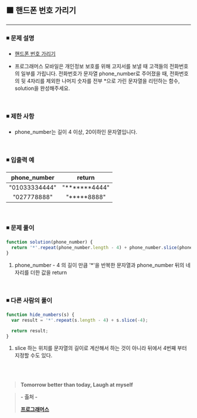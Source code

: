 ## ⬛ 핸드폰 번호 가리기

---

### ◾ 문제 설명

- [핸드폰 번호 가리기](https://programmers.co.kr/learn/courses/30/lessons/12948)

- 프로그래머스 모바일은 개인정보 보호를 위해 고지서를 보낼 때 고객들의 전화번호의 일부를 가립니다.
  전화번호가 문자열 phone_number로 주어졌을 때, 전화번호의 뒷 4자리를 제외한 나머지 숫자를 전부 \*으로 가린 문자열을 리턴하는 함수, solution을 완성해주세요.

<br>

### ◾ 제한 사항

- phone_number는 길이 4 이상, 20이하인 문자열입니다.

<br>

### ◾ 입출력 예

| phone_number  |      return      |
| :-----------: | :--------------: |
| "01033334444" | "**\*\*\***4444" |
|  "027778888"  |   "**\***8888"   |

<br>

### ◾ 문제 풀이

```javascript
function solution(phone_number) {
  return '*'.repeat(phone_number.length - 4) + phone_number.slice(phone_number.length - 4);
}
```

1. phone_number - 4 의 길이 만큼 '\*'을 반복한 문자열과 phone_number 뒤의 네자리를 더한 값을 return

<br>

### ◾ 다른 사람의 풀이

```javascript
function hide_numbers(s) {
  var result = '*'.repeat(s.length - 4) + s.slice(-4);

  return result;
}
```

1. slice 하는 위치를 문자열의 길이로 계산해서 하는 것이 아니라 뒤에서 4번째 부터 지정할 수도 있다.

<br><br>

> **Tomorrow better than today, Laugh at myself**

> **- 출처 -**
>
> **[프로그래머스](https://programmers.co.kr/learn/challenges)**
